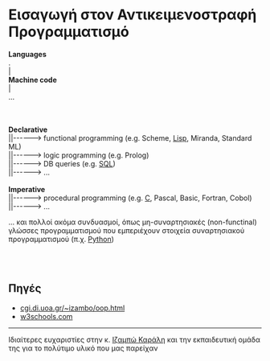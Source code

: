 # Εισαγωγή στον Αντικειμενοστραφή Προγραμματισμό

**Languages** <br>
. <br>
| <br>
 **Machine code**<br>
| <br>
... <br><br><br>


**Declarative** <br>
||------> functional programming (e.g. Scheme, [Lisp](), Miranda, Standard ML) <br>
||------> logic programming (e.g. Prolog) <br>
||------> DB queries (e.g. [SQL]()) <br>
||------> ... <br>
<br>
**Imperative** <br>
||------> procedural programming (e.g. [C](), Pascal, Basic, Fortran, Cobol) <br>
||------> ... <br>

... και πολλοί ακόμα συνδυασμοί, όπως μη-συναρτησιακές (non-functinal) γλώσσες προγραμματισμού που εμπεριέχουν στοιχεία συναρτησιακού προγραμματισμού (π.χ. [Python]())

<br>
<br>

## Πηγές
* [cgi.di.uoa.gr/~izambo/oop.html](https://cgi.di.uoa.gr/~izambo/oop.html)
* [w3schools.com](https://www.w3schools.com)

---

Ιδιαίτερες ευχαριστίες στην κ. [Ιζαμπώ Καράλη](https://cgi.di.uoa.gr/~izambo/GR.html) και την εκπαιδευτική ομάδα της για το πολύτιμο υλικό που μας παρείχαν
